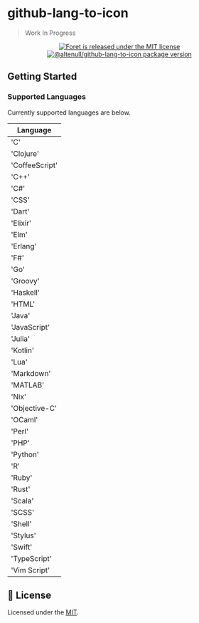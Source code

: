 # github-lang-to-icon

> Work In Progress

<p align="center">
  <a href="https://github.com/altenull/github-lang-to-icon/blob/master/LICENSE">
    <img src="https://img.shields.io/badge/license-MIT-blue.svg" alt="Foret is released under the MIT license" />
  </a>
  <a href="https://www.npmjs.com/package/@altenull/foret-react">
    <img src="https://img.shields.io/npm/v/@altenull/github-lang-to-icon?color=limegreen" alt="@altenull/github-lang-to-icon package version" />
  </a>
</p>

## Getting Started

### Supported Languages

Currently supported languages are below.

| Language       |
| -------------- |
| 'C'            |
| 'Clojure'      |
| 'CoffeeScript' |
| 'C++'          |
| 'C#'           |
| 'CSS'          |
| 'Dart'         |
| 'Elixir'       |
| 'Elm'          |
| 'Erlang'       |
| 'F#'           |
| 'Go'           |
| 'Groovy'       |
| 'Haskell'      |
| 'HTML'         |
| 'Java'         |
| 'JavaScript'   |
| 'Julia'        |
| 'Kotlin'       |
| 'Lua'          |
| 'Markdown'     |
| 'MATLAB'       |
| 'Nix'          |
| 'Objective-C'  |
| 'OCaml'        |
| 'Perl'         |
| 'PHP'          |
| 'Python'       |
| 'R'            |
| 'Ruby'         |
| 'Rust'         |
| 'Scala'        |
| 'SCSS'         |
| 'Shell'        |
| 'Stylus'       |
| 'Swift'        |
| 'TypeScript'   |
| 'Vim Script'   |

## 📝 License

Licensed under the [MIT](./LICENSE).
